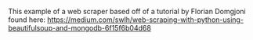 This example of a web scraper based off of a tutorial by Florian Domgjoni found here: https://medium.com/swlh/web-scraping-with-python-using-beautifulsoup-and-mongodb-6f15f6b04d68
